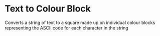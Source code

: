 # Text to Colour Block

Converts a string of text to a square made up on individual colour blocks representing the ASCII code for each character in the string